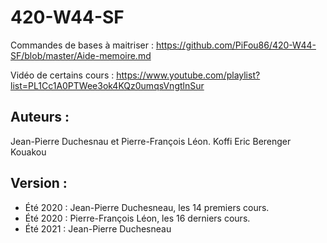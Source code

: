 # 420-W44-SF

Commandes de bases à maitriser : https://github.com/PiFou86/420-W44-SF/blob/master/Aide-memoire.md

Vidéo de certains cours : https://www.youtube.com/playlist?list=PL1Cc1A0PTWee3ok4KQz0umqsVngtlnSur

## Auteurs :
Jean-Pierre Duchesnau et Pierre-François Léon.
Koffi Eric Berenger Kouakou
## Version : 
- Été 2020 : Jean-Pierre Duchesneau,  les 14 premiers cours.
- Été 2020 : Pierre-François Léon, les 16 derniers cours.
- Été 2021 : Jean-Pierre Duchesneau
